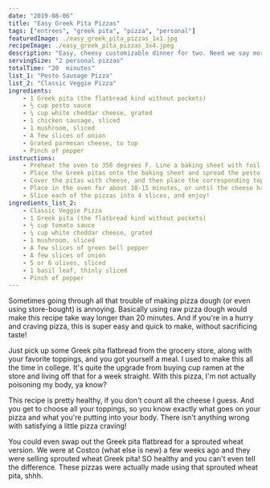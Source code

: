 ```yaml
---
date: "2019-08-06"
title: "Easy Greek Pita Pizzas"
tags: ["entrees", "greek pita", "pizza", "personal"]
featuredImage: ./easy_greek_pita_pizzas_1x1.jpg
recipeImage: ./easy_greek_pita_pizzas_3x4.jpeg
description: "Easy, cheesy customizable dinner for two. Need we say more?"
servingSize: "2 personal pizzas"
totalTime: "20  minutes"
list_1: "Pesto Sausage Pizza"
list_2: "Classic Veggie Pizza"
ingredients:
    - 1 Greek pita (the flatbread kind without pockets)
    - ½ cup pesto sauce
    - ¼ cup white cheddar cheese, grated
    - 1 chicken sausage, sliced
    - 1 mushroom, sliced
    - A few slices of onion
    - Grated parmesan cheese, to top
    - Pinch of pepper
instructions:
    - Preheat the oven to 350 degrees F. Line a baking sheet with foil.
    - Place the Greek pitas onto the baking sheet and spread the pesto sauce on one pita and the tomato sauce on the other pita.
    - Cover the pitas with cheese, and then place the corresponding toppings on each of the pizzas. You can customize them, or use the examples above.
    - Place in the oven for about 10-15 minutes, or until the cheese has melted and the toppings are cooked.
    - Slice each of the pizzas into 4 slices, and enjoy!
ingredients_list_2:
    - Classic Veggie Pizza
    - 1 Greek pita (the flatbread kind without pockets)
    - ½ cup tomato sauce
    - ¼ cup white cheddar cheese, grated
    - 1 mushroom, sliced
    - A few slices of green bell pepper
    - A few slices of onion
    - 5 or 6 olives, sliced
    - 1 basil leaf, thinly sliced
    - Pinch of pepper
---
```

Sometimes going through all that trouble of making pizza dough (or even using store-bought) is annoying. Basically using raw pizza dough would make this recipe take way longer than 20 minutes. And if you're in a hurry and craving pizza, this is super easy and quick to make, without sacrificing taste!

Just pick up some Greek pita flatbread from the grocery store, along with your favorite toppings, and you got yourself a meal. I used to make this all the time in college. It's quite the upgrade from buying cup ramen at the store and living off that for a week straight. With this pizza, I'm not actually poisoning my body, ya know?

This recipe is pretty healthy, if you don't count all the cheese I guess. And you get to choose all your toppings, so you know exactly what goes on your pizza and what you're putting into your body. There isn't anything wrong with satisfying a little pizza craving!

You could even swap out the Greek pita flatbread for a sprouted wheat version. We were at Costco (what else is new) a few weeks ago and they were selling sprouted wheat Greek pita! SO healthy and you can't even tell the difference. These pizzas were actually made using that sprouted wheat pita, shhh.
